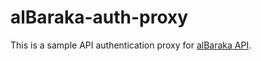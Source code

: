 # alBaraka-auth-proxy
This is a sample API authentication proxy for [alBaraka API](https://developer.albarakaturk.com.tr).
